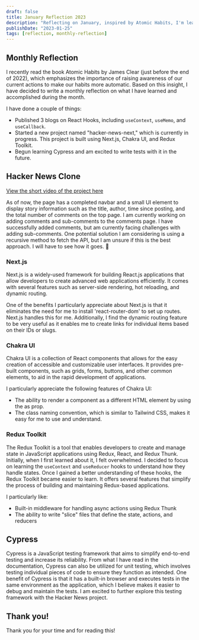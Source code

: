 ```yaml
---
draft: false
title: January Reflection 2023
description: "Reflecting on January, inspired by Atomic Habits, I'm learning Next.js, Chakra UI, and Redux Toolkit for the Hacker News project. Next up: Cypress."
publishDate: "2023-01-25"
tags: [reflection, monthly-reflection]
---
```


## Monthly Reflection

I recently read the book Atomic Habits by James Clear (just before the end of 2022), which emphasizes the importance of raising awareness of our current actions to make our habits more automatic. Based on this insight, I have decided to write a monthly reflection on what I have learned and accomplished during the month.

I have done a couple of things:

- Published 3 blogs on React Hooks, including `useContext`, `useMemo`, and `useCallback`.
- Started a new project named "hacker-news-next," which is currently in progress. This project is built using Next.js, Chakra UI, and Redux Toolkit.
- Begun learning Cypress and am excited to write tests with it in the future.

## Hacker News Clone

[View the short video of the project here](https://user-images.githubusercontent.com/35031228/214688643-0e9c531f-bb15-4e22-915a-f0e24dea189c.mp4)

As of now, the page has a completed navbar and a small UI element to display story information such as the title, author, time since posting, and the total number of comments on the top page. I am currently working on adding comments and sub-comments to the comments page. I have successfully added comments, but am currently facing challenges with adding sub-comments. One potential solution I am considering is using a recursive method to fetch the API, but I am unsure if this is the best approach. I will have to see how it goes. 🤔

### Next.js

Next.js is a widely-used framework for building React.js applications that allow developers to create advanced web applications efficiently. It comes with several features such as server-side rendering, hot reloading, and dynamic routing.

One of the benefits I particularly appreciate about Next.js is that it eliminates the need for me to install 'react-router-dom' to set up routes. Next.js handles this for me. Additionally, I find the dynamic routing feature to be very useful as it enables me to create links for individual items based on their IDs or slugs.

### Chakra UI

Chakra UI is a collection of React components that allows for the easy creation of accessible and customizable user interfaces. It provides pre-built components, such as grids, forms, buttons, and other common elements, to aid in the rapid development of applications.

I particularly appreciate the following features of Chakra UI:

- The ability to render a component as a different HTML element by using the as prop.
- The class naming convention, which is similar to Tailwind CSS, makes it easy for me to use and understand.

### Redux Toolkit

The Redux Toolkit is a tool that enables developers to create and manage state in JavaScript applications using Redux, React, and Redux Thunk. Initially, when I first learned about it, I felt overwhelmed. I decided to focus on learning the `useContext` and `useReducer` hooks to understand how they handle states. Once I gained a better understanding of these hooks, the Redux Toolkit became easier to learn. It offers several features that simplify the process of building and maintaining Redux-based applications.

I particularly like:

- Built-in middleware for handling async actions using Redux Thunk
- The ability to write "slice" files that define the state, actions, and reducers

## Cypress

Cypress is a JavaScript testing framework that aims to simplify end-to-end testing and increase its reliability. From what I have read in the documentation, Cypress can also be utilized for unit testing, which involves testing individual pieces of code to ensure they function as intended. One benefit of Cypress is that it has a built-in browser and executes tests in the same environment as the application, which I believe makes it easier to debug and maintain the tests. I am excited to further explore this testing framework with the Hacker News project.

## Thank you!

Thank you for your time and for reading this!
